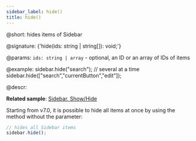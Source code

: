 ```yaml
---
sidebar_label: hide()
title: hide()
---          
```


@short: hides items of Sidebar

@signature: {'hide(ids: string | string[]): void;'}

@params:
`ids: string | array` - optional, an ID or an array of IDs of items

@example:
sidebar.hide("search");
// several at a time
sidebar.hide(["search","currentButton","edit"]);

@descr:

**Related sample**: [Sidebar. Show/Hide](https://snippet.dhtmlx.com/5hsowdoy)

Starting from v7.0, it is possible to hide all items at once by using the method without the parameter:

~~~js
// hides all Sidebar items
sidebar.hide();
~~~

[comment]: # (@related: sidebar/work_with_sidebar.md#hiding-and-showing-controls)
